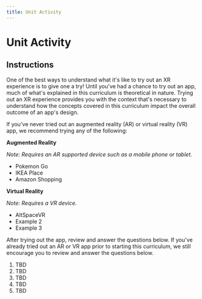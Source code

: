 ```yaml
---
title: Unit Activity
---
```


# Unit Activity

## Instructions

One of the best ways to understand what it's like to try out an XR experience is to give one a try! Until you've had a chance to try out an app, much of what's explained in this curriculum is theoretical in nature. Trying out an XR experience provides you with the context that's necessary to understand how the concepts covered in this curriculum impact the overall outcome of an app's design.

If you've never tried out an augmented reality (AR) or virtual reality (VR) app, we recommend trying any of the following:

**Augmented Reality**

*Note: Requires an AR supported device such as a mobile phone or tablet.*

- Pokemon Go
- IKEA Place
- Amazon Shopping

**Virtual Reality**

*Note: Requires a VR device.*

- AltSpaceVR
- Example 2
- Example 3

After trying out the app, review and answer the questions below. If you've already tried out an AR or VR app prior to starting this curriculum, we still encourage you to review and answer the questions below.

1. TBD
1. TBD
1. TBD
1. TBD
1. TBD

